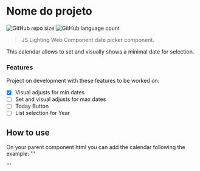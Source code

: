 # Nome do projeto

<!---Esses são exemplos. Veja https://shields.io para outras pessoas ou para personalizar este conjunto de escudos. Você pode querer incluir dependências, status do projeto e informações de licença aqui--->

![GitHub repo size](https://img.shields.io/github/repo-size/iuricode/README-template?style=for-the-badge)
![GitHub language count](https://img.shields.io/github/languages/count/iuricode/README-template?style=for-the-badge)

> JS Lighting Web Component date picker component.

This calendar allows to set and visually shows a minimal date for selection.

### Features

Project on development with these features to be worked on:

- [x] Visual adjusts for min dates
- [ ] Set and visual adjusts for max dates
- [ ] Today Button
- [ ] List selection for Year

## How to use

On your parent component html you can add the calendar following the example:
'''
<div class="slds-form-element slds-form-element_stacked">
	<c-calendar
		name="FIELD_NAME"
		value={OBJECT.FIELD}
		min={VAR}
		onselectionchange={HANDLER}
		>
	</c-calendar>
</div>
'''
